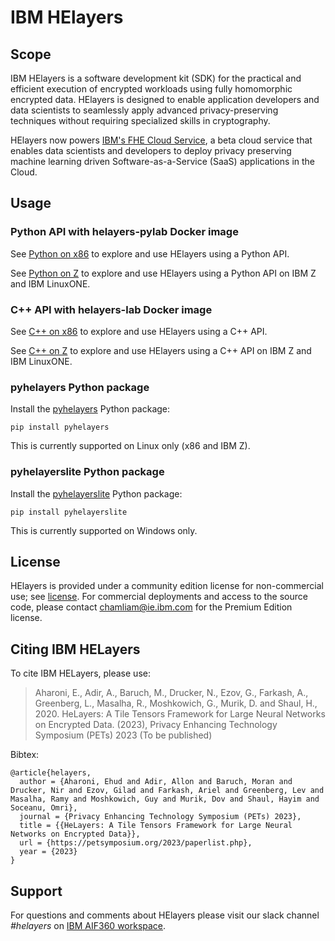 # IBM HElayers

## Scope

IBM HElayers is a software development kit (SDK) for the practical and efficient
execution of encrypted workloads using fully homomorphic encrypted data.
HElayers is designed to enable application developers and data scientists to
seamlessly apply advanced privacy-preserving techniques without requiring
specialized skills in cryptography.

HElayers now powers [IBM's FHE Cloud Service](https://he4cloud.com/public/), a
beta cloud service that enables data scientists and developers to deploy
privacy preserving machine learning driven Software-as-a-Service (SaaS)
applications in the Cloud.

## Usage

### Python API with helayers-pylab Docker image

See [Python on x86](pylab.md) to explore and use HElayers using a Python API.

See [Python on Z](pylab-s390x.md) to explore and use HElayers using a Python
API on IBM Z and IBM LinuxONE.

### C++ API with helayers-lab Docker image

See [C++ on x86](pylab.md) to explore and use HElayers using a C++ API.

See [C++ on Z](pylab-s390x.md) to explore and use HElayers using a C++ API on
IBM Z and IBM LinuxONE.

### pyhelayers Python package

Install the [pyhelayers](https://pypi.org/project/pyhelayers/) Python package:

    pip install pyhelayers

This is currently supported on Linux only (x86 and IBM Z).

### pyhelayerslite Python package

Install the [pyhelayerslite](https://pypi.org/project/pyhelayerslite/) Python package:

    pip install pyhelayerslite

This is currently supported on Windows only.

## License

HElayers is provided under a community edition license for non-commercial use;
see [license](https://ibm.ent.box.com/s/zfl6rt2p09811nyy8yow8t3mpsmkmsw6). For
commercial deployments and access to the source code, please contact
[chamliam@ie.ibm.com](mailto:chamliam@ie.ibm.com) for the Premium Edition
license.

## Citing IBM HELayers

To cite IBM HELayers, please use:

> Aharoni, E., Adir, A., Baruch, M., Drucker, N., Ezov, G., Farkash, A., Greenberg, L., Masalha, R., Moshkowich, G., Murik, D. and Shaul, H., 2020. HeLayers: A Tile Tensors Framework for Large Neural Networks on Encrypted Data. (2023), Privacy Enhancing Technology Symposium (PETs) 2023 (To be published)

Bibtex:

```
@article{helayers,
  author = {Aharoni, Ehud and Adir, Allon and Baruch, Moran and Drucker, Nir and Ezov, Gilad and Farkash, Ariel and Greenberg, Lev and Masalha, Ramy and Moshkowich, Guy and Murik, Dov and Shaul, Hayim and Soceanu, Omri},
  journal = {Privacy Enhancing Technology Symposium (PETs) 2023},
  title = {{HeLayers: A Tile Tensors Framework for Large Neural Networks on Encrypted Data}},
  url = {https://petsymposium.org/2023/paperlist.php},
  year = {2023}
}
```

## Support

For questions and comments about HElayers please visit our slack channel <i>#helayers</i> on [IBM AIF360 workspace](https://join.slack.com/t/aif360/shared_invite/zt-5hfvuafo-X0~g6tgJQ~7tIAT~S294TQ).
